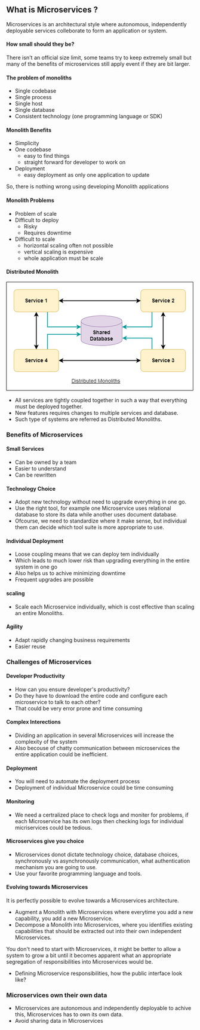 ## What is Microservices ?
Microservices is an architectural style where autonomous, independently deployable services colleborate to form an application or system.

#### How small should they be?
There isn't an official size limit, some teams try to keep extremely small but many of the benefits of microservices still apply event if they are bit larger. 

#### The problem of monoliths
- Single codebase
- Single process 
- Single host 
- Single database
- Consistent technology (one programming language or SDK)

#### Monolith Benefits
- Simplicity
- One codebase
    - easy to find things
    - straight forward for developer to work on
- Deployment
    - easy deployment as only one application to update

So, there is nothing wrong using developing Monolith applications

#### Monolith Problems
- Problem of scale
- Difficult to deploy
    - Risky
    - Requires downtime
- Difficult to scale
    - horizontal scaling often not possible
    - vertical scaling is expensive
    - whole application must be scale

#### Distributed Monolith

![](/microservices/imgs/DistributedMonoliths.png)

- All services are tightly coupled together in such a way that everything must be deployed together.
- New features requires changes to multiple services and database.
- Such type of systems are referred as Distributed Monoliths.

### Benefits of Microservices

#### Small Services
- Can be owned by a team 
- Easier to understand
- Can be rewritten

#### Technology Choice
- Adopt new technology without need to upgrade everything in one go.
- Use the right tool, for example one Microservice uses relational database to store its data while another uses document database.
- Ofcourse, we need to standardize where it make sense, but individual them can decide which tool suite is more appropriate to use.

#### Individual Deployment
- Loose coupling means that we can deploy tem individually
- Which leads to much lower risk than upgrading everything in the entire system in one go
- Also helps us to achive minimizing downtime
- Frequent upgrades are possible

#### scaling
- Scale each Microservice individually, which is cost effective than scaling an entire Monoliths.

#### Agility
- Adapt rapidly changing business requirements
- Easier reuse

### Challenges of Microservices

#### Developer Productivity
- How can you ensure developer's productivity?
- Do they have to download the entire code and configure each microservice to talk to each other?
- That could be very error prone and time consuming

#### Complex Interections
- Dividing an application in several Microservices will increase the complexity of the system
- Also becouse of chatty communication between microservices the entire application could be inefficient.

#### Deployment
- You will need to automate the deployment process
- Deployment of individual Microservice could be time consuming

#### Monitoring
- We need a certralized place to check logs and moniter for problems, if each Microservice has its own logs then checking logs for individual micriservices could be tedious.

#### Microservices give you choice
- Microservices donot dictate technology choice, database choices, synchronously vs asynchronously communication, what authentication mechanism you are going to use.
- Use your favorite programming language and tools.

#### Evolving towards Microservices
It is perfectly possible to evolve towards a Microservices architecture.
- Augment a Monolith with Microservices where everytime you add a new capability, you add a new Microservice.
- Decompose a Monolith into Microservices, where you identifies existing capabilities that should be extracted out into their own independent Microservices.

You don't need to start with Microservices, it might be better to allow a system to grow a bit until it becomes apparent what an appropriate segregation of responsibilities into Microservices would be.

- Defining Microservice responsibilities, how the public interface look like?

### Microservices own their own data
- Microservices are autonomous and independently deployable to achive this, Microservices has to own its own data.
- Avoid sharing data in Microservices
 